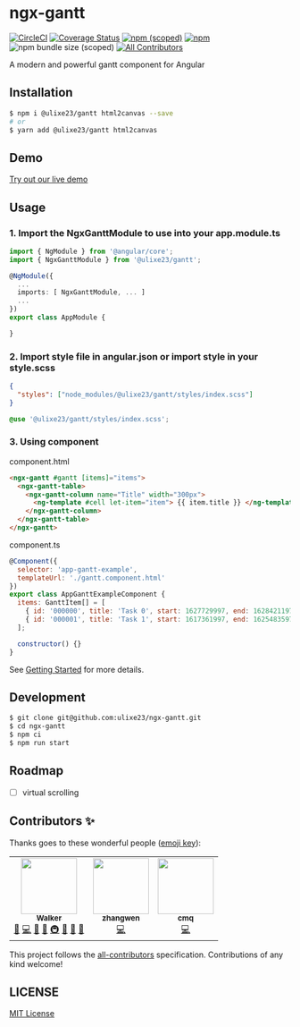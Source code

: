 # ngx-gantt

[![CircleCI](https://circleci.com/gh/worktile/ngx-gantt.svg?style=shield)](https://circleci.com/gh/worktile/ngx-gantt)
[![Coverage Status][coveralls-image]][coveralls-url]
[![npm (scoped)](https://img.shields.io/npm/v/@worktile/gantt?style=flat)](https://www.npmjs.com/package/@worktile/gantt)
[![npm](https://img.shields.io/npm/dm/@worktile/gantt)](https://www.npmjs.com/package/@worktile/gantt)
![npm bundle size (scoped)](https://img.shields.io/bundlephobia/min/@worktile/gantt)
[![All Contributors](https://img.shields.io/badge/all_contributors-3-orange.svg?style=flat-square)](#contributors-)

[coveralls-image]: https://coveralls.io/repos/github/worktile/ngx-gantt/badge.svg?branch=master
[coveralls-url]: https://coveralls.io/github/worktile/ngx-gantt

A modern and powerful gantt component for Angular

## Installation

```bash
$ npm i @ulixe23/gantt html2canvas --save
# or
$ yarn add @ulixe23/gantt html2canvas
```

## Demo

[Try out our live demo](http://gantt.ngnice.com/)

## Usage

### 1. Import the NgxGanttModule to use into your app.module.ts

```ts
import { NgModule } from '@angular/core';
import { NgxGanttModule } from '@ulixe23/gantt';

@NgModule({
  ...
  imports: [ NgxGanttModule, ... ]
  ...
})
export class AppModule {

}
```

### 2. Import style file in angular.json or import style in your style.scss

```json
{
  "styles": ["node_modules/@ulixe23/gantt/styles/index.scss"]
}
```

```scss
@use '@ulixe23/gantt/styles/index.scss';
```

### 3. Using component

component.html

```html
<ngx-gantt #gantt [items]="items">
  <ngx-gantt-table>
    <ngx-gantt-column name="Title" width="300px">
      <ng-template #cell let-item="item"> {{ item.title }} </ng-template>
    </ngx-gantt-column>
  </ngx-gantt-table>
</ngx-gantt>
```

component.ts

```javascript
@Component({
  selector: 'app-gantt-example',
  templateUrl: './gantt.component.html'
})
export class AppGanttExampleComponent {
  items: GanttItem[] = [
    { id: '000000', title: 'Task 0', start: 1627729997, end: 1628421197 },
    { id: '000001', title: 'Task 1', start: 1617361997, end: 1625483597 }
  ];

  constructor() {}
}
```

See [Getting Started](http://gantt.ngnice.com/guides/getting-started) for more details.

## Development

```bash
$ git clone git@github.com:ulixe23/ngx-gantt.git
$ cd ngx-gantt
$ npm ci
$ npm run start
```

## Roadmap

- [ ] virtual scrolling

## Contributors ✨

Thanks goes to these wonderful people ([emoji key](https://allcontributors.org/docs/en/emoji-key)):

<!-- ALL-CONTRIBUTORS-LIST:START - Do not remove or modify this section -->
<!-- prettier-ignore-start -->
<!-- markdownlint-disable -->
<table>
  <tr>
    <td align="center"><a href="https://github.com/walkerkay"><img src="https://avatars.githubusercontent.com/u/15701592?v=4?s=100" width="100px;" alt=""/><br /><sub><b>Walker</b></sub></a><br /><a href="#question-walkerkay" title="Answering Questions">💬</a> <a href="https://github.com/walkerkay/ngx-gantt/commits?author=walkerkay" title="Code">💻</a> <a href="#design-walkerkay" title="Design">🎨</a> <a href="https://github.com/walkerkay/ngx-gantt/commits?author=walkerkay" title="Documentation">📖</a> <a href="#infra-walkerkay" title="Infrastructure (Hosting, Build-Tools, etc)">🚇</a> <a href="#maintenance-walkerkay" title="Maintenance">🚧</a> <a href="#projectManagement-walkerkay" title="Project Management">📆</a> <a href="https://github.com/walkerkay/ngx-gantt/pulls?q=is%3Apr+reviewed-by%3Awalkerkay" title="Reviewed Pull Requests">👀</a></td>
    <td align="center"><a href="https://github.com/HandsomeButterball"><img src="https://avatars.githubusercontent.com/u/17664721?v=4?s=100" width="100px;" alt=""/><br /><sub><b>zhangwen</b></sub></a><br /><a href="https://github.com/walkerkay/ngx-gantt/commits?author=HandsomeButterball" title="Code">💻</a></td>
    <td align="center"><a href="https://github.com/mengshuicmq"><img src="https://avatars.githubusercontent.com/u/13193164?v=4?s=100" width="100px;" alt=""/><br /><sub><b>cmq</b></sub></a><br /><a href="https://github.com/walkerkay/ngx-gantt/commits?author=mengshuicmq" title="Code">💻</a></td>
  </tr>
</table>

<!-- markdownlint-restore -->
<!-- prettier-ignore-end -->

<!-- ALL-CONTRIBUTORS-LIST:END -->

This project follows the [all-contributors](https://github.com/all-contributors/all-contributors) specification. Contributions of any kind welcome!

## LICENSE

[MIT License](https://github.com/worktile/ngx-gantt/blob/master/LICENSE)
